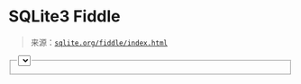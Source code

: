 <!--yml

分类：未分类

日期：2024 年 05 月 27 日 15:04:44

-->

# SQLite3 Fiddle

> 来源：[`sqlite.org/fiddle/index.html`](https://sqlite.org/fiddle/index.html)

<fieldset class="zone-wrapper input"> <legend><select id="select-examples">清除输出 中断</select></legend> </fieldset>
